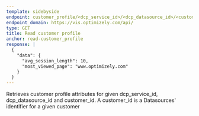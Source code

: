 ```yaml
---
template: sidebyside
endpoint: customer_profile/<dcp_service_id>/<dcp_datasource_id>/<customer_id>
endpoint_domain: https://vis.optimizely.com/api/
type: GET
title: Read customer profile
anchor: read-customer_profile
response: |
  {
    "data": {
      "avg_session_length": 10,
      "most_viewed_page": "www.optimizely.com"
    }
  }
---
```


Retrieves customer profile attributes for given dcp_service_id, dcp_datasource_id and customer_id.
A customer_id is a Datasources' identifier for a given customer

